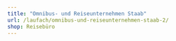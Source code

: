```yaml
---
title: "Omnibus- und Reiseunternehmen Staab"
url: /laufach/omnibus-und-reiseunternehmen-staab-2/
shop: Reisebüro
---
```

